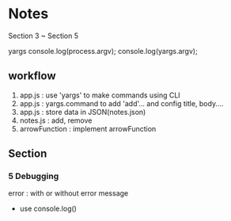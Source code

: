 # Notes

Section 3 ~ Section 5

yargs
console.log(process.argv);
console.log(yargs.argv);


## workflow

1. app.js : use 'yargs' to make commands using CLI
2. app.js : yargs.command to add 'add'... and config title, body....
3. app.js : store data in JSON(notes.json)
4. notes.js : add, remove
5. arrowFunction : implement arrowFunction


## Section

### 5 Debugging

error : with or without error message

- use console.log()